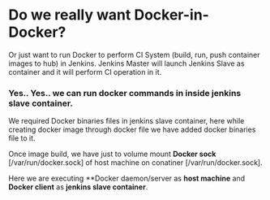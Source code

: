 # **Do we really want Docker-in-Docker?**

Or just want to run Docker to perform CI System (build, run, push container images to hub) in Jenkins. Jenkins Master will launch Jenkins Slave as container and it will perform CI operation in it.

### Yes.. Yes.. we can run docker commands in inside jenkins slave container.

We required Docker binaries files in jenkins slave container, here while creating docker image through docker file we have added docker binaries file to it.

Once image build, we have just to volume mount **Docker sock** [/var/run/docker.sock] of host machine on conatiner [/var/run/docker.sock].

Here we are executing **Docker daemon/server as **host machine** and **Docker client** as **jenkins slave container**.
